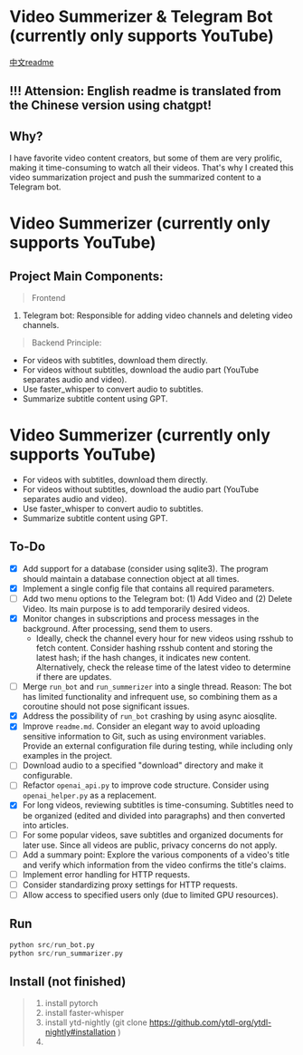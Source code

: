 # Video Summerizer & Telegram Bot (currently only supports YouTube)
[中文readme](readme_cn.md)
## !!! Attension: English readme is translated from the Chinese version using chatgpt!
## Why?
I have favorite video content creators, but some of them are very prolific, making it time-consuming to watch all their videos. That's why I created this video summarization project and push the summarized content to a Telegram bot.

# Video Summerizer (currently only supports YouTube)

## Project Main Components:
> Frontend
1. Telegram bot: Responsible for adding video channels and deleting video channels.

> Backend
Principle:
- For videos with subtitles, download them directly.
- For videos without subtitles, download the audio part (YouTube separates audio and video).
- Use faster_whisper to convert audio to subtitles.
- Summarize subtitle content using GPT.

# Video Summerizer (currently only supports YouTube)

- For videos with subtitles, download them directly.
- For videos without subtitles, download the audio part (YouTube separates audio and video).
- Use faster_whisper to convert audio to subtitles.
- Summarize subtitle content using GPT.

## To-Do
- [x] Add support for a database (consider using sqlite3). The program should maintain a database connection object at all times.
- [x] Implement a single config file that contains all required parameters.
- [ ] Add two menu options to the Telegram bot: (1) Add Video and (2) Delete Video. Its main purpose is to add temporarily desired videos.
- [x] Monitor changes in subscriptions and process messages in the background. After processing, send them to users.
  - Ideally, check the channel every hour for new videos using rsshub to fetch content. Consider hashing rsshub content and storing the latest hash; if the hash changes, it indicates new content. Alternatively, check the release time of the latest video to determine if there are updates.
- [ ] Merge `run_bot` and `run_summerizer` into a single thread. Reason: The bot has limited functionality and infrequent use, so combining them as a coroutine should not pose significant issues.
- [x] Address the possibility of `run_bot` crashing by using async aiosqlite.
- [x] Improve `readme.md`. Consider an elegant way to avoid uploading sensitive information to Git, such as using environment variables. Provide an external configuration file during testing, while including only examples in the project.
- [ ] Download audio to a specified "download" directory and make it configurable.
- [ ] Refactor `openai_api.py` to improve code structure. Consider using `openai_helper.py` as a replacement.
- [x] For long videos, reviewing subtitles is time-consuming. Subtitles need to be organized (edited and divided into paragraphs) and then converted into articles.
- [ ] For some popular videos, save subtitles and organized documents for later use. Since all videos are public, privacy concerns do not apply.
- [ ] Add a summary point: Explore the various components of a video's title and verify which information from the video confirms the title's claims.
- [ ] Implement error handling for HTTP requests.
- [ ] Consider standardizing proxy settings for HTTP requests.
- [ ] Allow access to specified users only (due to limited GPU resources).

## Run
```python
python src/run_bot.py
python src/run_summarizer.py
```

## Install  (not finished)
> 1. install pytorch
> 2. install faster-whisper
> 3. install ytd-nightly (git clone  https://github.com/ytdl-org/ytdl-nightly#installation )
> 4. 
